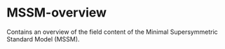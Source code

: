 # MSSM-overview

Contains an overview of the field content of the Minimal Supersymmetric Standard Model (MSSM).
